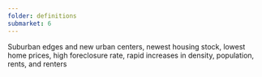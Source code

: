 ```yaml
---
folder: definitions
submarket: 6
---
```

Suburban edges and new urban centers, newest housing stock, lowest home prices, high foreclosure rate, rapid increases in density, population, rents, and renters